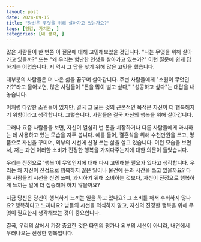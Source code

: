 ```yaml
---
layout: post
date: 2024-09-15
title: "당신은 무엇을 위해 살아가고 있는가요?"
tags: [영감, 가치관, ]
categories: [내 생각, ]
---
```



많은 사람들이 한 번쯤 이 질문에 대해 고민해보았을 것입니다. "나는 무엇을 위해 살아가고 있을까?" 또는 "왜 우리는 험난한 인생을 살아가고 있는가?" 이런 질문에 쉽게 답하기는 어렵습니다. 저 역시 그 답을 찾기 위해 많은 고민을 했습니다.


대부분의 사람들은 더 나은 삶을 꿈꾸며 살아갑니다. 주변 사람들에게 "소원이 무엇인가?"라고 물어보면, 많은 사람들이 "돈을 많이 벌고 싶다," "성공하고 싶다"는 대답을 내놓습니다. 


이처럼 다양한 소원들이 있지만, 결국 그 모든 것의 근본적인 목적은 자신이 더 행복해지기 위함이라고 생각합니다. 그렇습니다. 사람들은 결국 자신의 행복을 위해 살아갑니다.


그러나 요즘 사람들을 보면, 자신이 열심히 번 돈을 치장하거나 다른 사람들에게 과시하는 데 사용하고 있는 모습을 자주 봅니다. 예를 들어, 결혼식을 위해 수천만원을 쓰고, 명품으로 자신을 꾸미며, 외부의 시선에 신경 쓰는 삶을 살고 있습니다. 이런 모습을 보면서, 저는 과연 이러한 소비가 진정한 행복을 가져다주는지에 대한 의문이 들었습니다.


우리는 진정으로 '행복'이 무엇인지에 대해 다시 고민해볼 필요가 있다고 생각합니다. 우리는 왜 자신이 진정으로 행복하지 않은 일이나 물건에 돈과 시간을 쓰고 있을까요? 다른 사람들의 시선을 신경 쓰며, 과시하기 위해 소비하는 것보다, 자신이 진정으로 행복하게 느끼는 일에 더 집중해야 하지 않을까요?


지금 당신은 당신이 행복하게 느끼는 일을 하고 있나요? 그 소비를 해서 후회하지 않나요? 행복하다고 느끼나요? 남들의 시선을 의식하지 말고, 자신의 진정한 행복을 위해 무엇이 필요한지 생각해보는 것이 중요합니다.


결국, 우리의 삶에서 가장 중요한 것은 타인의 평가나 외부의 시선이 아니라, 내면에서 우러나오는 진정한 행복입니다.

